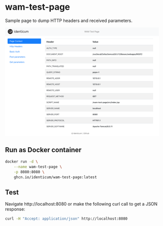 # wam-test-page

Sample page to dump HTTP headers and received parameters. 

![App screenshot](screenshot.png)

## Run as Docker container

```sh
docker run -d \
    --name wam-test-page \
    -p 8080:8080 \
    ghcn.io/identicum/wam-test-page:latest
```

## Test

Navigate http://localhost:8080 or make the following curl call to get a JSON response:

```sh
curl -H "Accept: application/json" http://localhost:8080
```
